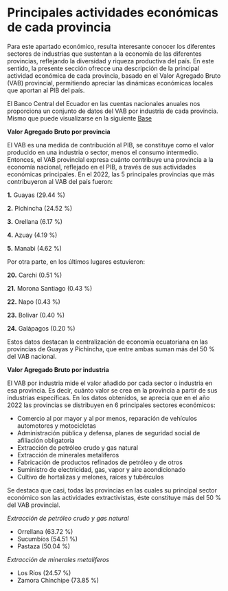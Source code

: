# Principales actividades económicas de cada provincia
Para este apartado económico, resulta interesante conocer los diferentes sectores de industrias que sustentan a la economía de las diferentes provincias, reflejando la diversidad y riqueza productiva del país.
En este sentido, la presente sección ofrecce una descripción de la principal actividad económica de cada provincia, basado en el Valor Agregado Bruto (VAB) provincial, permitiendo apreciar las dinámicas económicas locales que aportan al PIB del país. 

El Banco Central del Ecuador en las cuentas nacionales anuales nos proporciona un conjunto de datos del
VAB por industria de cada provincia. Mismo que puede visualizarse en la siguiente [Base](VAB_2022.csv) 

**Valor Agregado Bruto por provincia**

El VAB es una medida de contribución al PIB, se constituye como el valor producido en  una industria o sector, menos el consumo intermedio. Entonces, el VAB provincial expresa cuánto contribuye una provincia a la economía nacional, reflejado en el PIB, a través de sus actividades económicas principales. En el 2022, las 5 principales provincias que más contribuyeron al VAB del país fueron:

**1.** Guayas (29.44 %) 

**2.** Pichincha (24.52 %)

**3.** Orellana (6.17 %)

**4.** Azuay (4.19 %)

**5.** Manabi (4.62 %)


Por otra parte, en los últimos lugares estuvieron:


**20.** Carchi (0.51 %)

**21.** Morona Santiago (0.43 %)

**22.** Napo (0.43 %)

**23.** Bolivar (0.40 %)

**24.** Galápagos (0.20 %)

Estos datos destacan la centralización de economía ecuatoriana en las provincias de Guayas y Pichincha, que entre ambas suman más del 50 % del VAB nacional. 

**Valor Agregado Bruto  por industria**

El VAB por industria mide el valor añadido por cada sector o industria en esa provincia. Es decir, cuánto valor se crea en la provincia a partir de sus industrias específicas. En los datos obtenidos, se aprecia que en el año 2022 las provincias se distribuyen en 6 principales sectores económicos: 
 
- Comercio al por mayor y al por menos, reparación de vehículos automotores y motocicletas
- Administración pública y defensa, planes de seguridad social de afiliación obligatoria
- Extracción de petróleo crudo y gas natural
- Extracción de minerales metalíferos
- Fabricación de productos refinados de petróleo y de otros
- Suministro de electricidad, gas, vapor y aire acondicionado
- Cultivo de hortalizas y melones, raíces y tubérculos

Se destaca que casi, todas las provincias en las cuales su principal sector económico son las actividades extractivistas, éste constituye más del 50 % del VAB provincial. 

*Extracción de petróleo crudo y gas natural* 
- Orrellana (63.72 %)
- Sucumbíos (54.51 %)
- Pastaza (50.04 %)

*Extracción de minerales metalíferos*
- Los Ríos (24.57 %)
- Zamora Chinchipe (73.85 %)
